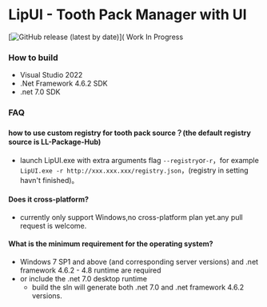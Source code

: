 # LipUI - Tooth Pack Manager with UI
[![GitHub release (latest by date)](https://img.shields.io/github/v/release/LL-Package-Hub/LipUI)](
Work In Progress
### How to build
- Visual Studio 2022
- .Net Framework 4.6.2 SDK
- .net 7.0 SDK

### FAQ
#### how to use custom registry for tooth pack source？(the default registry source is LL-Package-Hub)
- launch LipUI.exe with extra arguments flag `--registry`or`-r`，for example `LipUI.exe -r http://xxx.xxx.xxx/registry.json`，(registry in setting havn't finished)。
#### Does it cross-platform?
- currently only support Windows,no cross-platform plan yet.any pull request is welcome.
#### What is the minimum requirement for the operating system?
- Windows 7 SP1 and above (and corresponding server versions) and .net framework 4.6.2 - 4.8 runtime are required
- or include the .net 7.0 desktop runtime
   - build the sln will generate both .net 7.0 and .net framework 4.6.2 versions.
